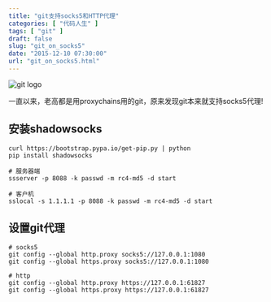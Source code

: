 ```yaml
---
title: "git支持socks5和HTTP代理"
categories: [ "代码人生" ]
tags: [ "git" ]
draft: false
slug: "git_on_socks5"
date: "2015-12-10 07:30:00"
url: "git_on_socks5.html"
---
```


![git logo][1]

一直以来，老高都是用proxychains用的git，原来发现git本来就支持socks5代理!

<!--more-->


## 安装shadowsocks

```
curl https://bootstrap.pypa.io/get-pip.py | python
pip install shadowsocks

# 服务器端
ssserver -p 8088 -k passwd -m rc4-md5 -d start

# 客户机
sslocal -s 1.1.1.1 -p 8088 -k passwd -m rc4-md5 -d start
```

## 设置git代理

```
# socks5
git config --global http.proxy socks5://127.0.0.1:1080
git config --global https.proxy socks5://127.0.0.1:1080

# http
git config --global http.proxy https://127.0.0.1:61827
git config --global https.proxy https://127.0.0.1:61827
```


  [1]: https://blog.phpgao.com/usr/uploads/2015/12/3997949415.png